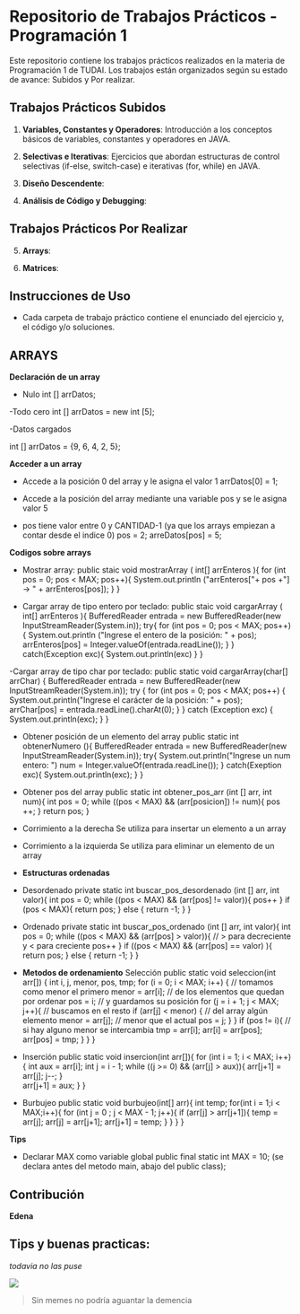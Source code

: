 # Repositorio de Trabajos Prácticos - Programación 1

Este repositorio contiene los trabajos prácticos realizados en la materia de Programación 1 de TUDAI. 
Los trabajos están organizados según su estado de avance: Subidos y Por realizar.

## Trabajos Prácticos Subidos

1. **Variables, Constantes y Operadores**: Introducción a los conceptos básicos de variables, constantes y operadores en JAVA.

2. **Selectivas e Iterativas**: Ejercicios que abordan estructuras de control selectivas (if-else, switch-case) e iterativas (for, while) en JAVA.

3. **Diseño Descendente**: 

4. **Análisis de Código y Debugging**: 

## Trabajos Prácticos Por Realizar

5. **Arrays**: 

6. **Matrices**: 

## Instrucciones de Uso

- Cada carpeta de trabajo práctico contiene el enunciado del ejercicio y, el código y/o soluciones. 

## ARRAYS

**Declaración de un array**

- Nulo
int [] arrDatos;

-Todo cero
int [] arrDatos = new int [5];

-Datos cargados

int [] arrDatos = {9, 6, 4, 2, 5};

**Acceder a un array**

- Accede a la posición 0 del array y le asigna el valor 1
arrDatos[0] = 1;

- Accede a la posición del array mediante una variable pos y se le asigna valor 5
- pos tiene valor entre 0 y CANTIDAD-1 (ya que los arrays empiezan a contar desde el indice 0)
pos = 2;
arreDatos[pos] = 5;

**Codigos sobre arrays**

- Mostrar array:
public staic void mostrarArray ( int[] arrEnteros ){
    for (int pos = 0; pos < MAX; pos++){
        System.out.println ("arrEnteros["+ pos +"] -> " + arrEnteros[pos]);
    }
}

- Cargar array de tipo entero por teclado:
public staic void cargarArray ( int[] arrEnteros ){
    BufferedReader entrada = new BufferedReader(new InputStreamReader(System.in));
    try{
        for (int pos = 0; pos < MAX; pos++){
            System.out.println ("Ingrese el entero de la posición: " + pos);
            arrEnteros[pos] =  Integer.valueOf(entrada.readLine());
        }
    }
    catch(Exception exc){
        System.out.println(exc)
    }
}

-Cargar array de tipo char por teclado:
public static void cargarArray(char[] arrChar) {
        BufferedReader entrada = new BufferedReader(new InputStreamReader(System.in));
        try {
            for (int pos = 0; pos < MAX; pos++) {
                System.out.println("Ingrese el carácter de la posición: " + pos);
                arrChar[pos] = entrada.readLine().charAt(0); 
            }
        } catch (Exception exc) {
            System.out.println(exc);
        }
    }

- Obtener posición de un elemento del array
public static int obtenerNumero (){
    BufferedReader entrada = new BufferedReader(new InputStreamReader(System.in));
    try{
        System.out.println("Ingrese un num entero: ")
        num = Integer.valueOf(entrada.readLine());
    }
    catch(Exeption exc){
        System.out.println(exc);
    }
}

- Obtener pos del array
public static int obtener_pos_arr (int [] arr, int num){
    int pos = 0;
    while ((pos < MAX) && (arr[posicion]) != num){
        pos ++;
    }
    return pos;
}

- Corrimiento a la derecha
Se utiliza para insertar un elemento a un array

- Corrimiento a la izquierda
Se utiliza para eliminar un elemento de un array

- **Estructuras ordenadas**
- Desordenado
private static int buscar_pos_desordenado (int [] arr, int valor){
    int pos = 0;
    while ((pos < MAX) && (arr[pos] != valor)){
        pos++
    }
    if (pos < MAX){
        return pos;
    } else {
        return -1;
    }
}

- Ordenado
private static int buscar_pos_ordenado (int [] arr, int valor){
    int pos = 0;
    while ((pos < MAX) && (arr[pos] > valor)){ // > para decreciente y < para creciente
        pos++
    }
    if ((pos < MAX) && (arr[pos] == valor) ){
        return pos;
    } else {
        return -1;
    }
}

- **Metodos de ordenamiento**
Selección
public static void seleccion(int arr[]) {
    int i, j, menor, pos, tmp;
    for (i = 0; i < MAX; i++) { // tomamos como menor el primero
        menor = arr[i]; // de los elementos que quedan por ordenar
        pos = i; // y guardamos su posición
        for (j = i + 1; j < MAX; j++){ // buscamos en el resto
            if (arr[j] < menor) { // del array algún elemento
            menor = arr[j]; // menor que el actual
            pos = j;
        }
    }
    if (pos != i){ // si hay alguno menor se intercambia
        tmp = arr[i];
        arr[i] = arr[pos];
        arr[pos] = tmp;
        }
    }
}

- Inserción
    public static void insercion(int arr[]){
        for (int i = 1; i < MAX; i++) {
            int aux = arr[i];
            int j = i - 1;
            while ((j >= 0) && (arr[j] > aux)){
            arr[j+1] = arr[j];
            j--;
        }           
        arr[j+1] = aux;
    }
}

- Burbujeo
public static void burbujeo(int[] arr){
    int temp;
    for(int i = 1;i < MAX;i++){
        for (int j = 0 ; j < MAX - 1; j++){
            if (arr[j] > arr[j+1]){
            temp = arr[j];
            arr[j] = arr[j+1];
            arr[j+1] = temp;
            }
        }
    }
}

**Tips**
- Declarar MAX como variable global
public final static int MAX = 10;
(se declara antes del metodo main, abajo del public class);

## Contribución
**Edena**

## Tips y buenas practicas:
*todavia no las puse*

![](https://img.desmotivaciones.es/201102/java.jpg)
>Sin memes no podría aguantar la demencia
